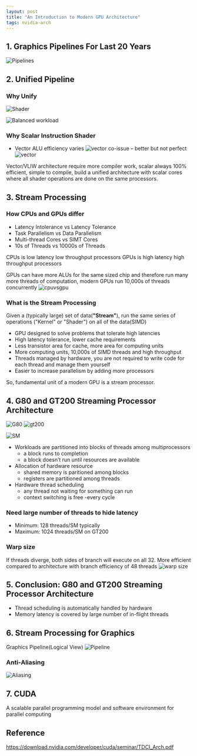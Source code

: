 ```yaml
---
layout: post
title: "An Introduction to Modern GPU Architecture"
tags: nvidia-arch
---
```


## 1. Graphics Pipelines For Last 20 Years

![Pipelines](/assets/snip-images/2023-06-09_132948.png)

## 2. Unified Pipeline

### Why Unify

![Shader](/assets/snip-images/2023-06-09_133155.png)

![Balanced workload](/assets/snip-images/2023-06-09_133302.png)

### Why Scalar Instruction Shader

- Vector ALU
efficiency varies
![vector](/assets/snip-images/2023-06-09_133518.png)
co-issue – better but not perfect
![vector](/assets/snip-images/2023-06-09_133827.png)

Vector/VLIW architecture require more compiler work, scalar always 100% efficient, simple to compile, build a unified architecture with scalar cores where all shader operations are done on the same processors.

## 3. Stream Processing

### How CPUs and GPUs differ

- Latency Intolerance vs Latency Tolerance
- Task Parallelism vs Data Parallelism
- Multi-thread Cores vs SIMT Cores
- 10s of Threads vs 10000s of Threads

CPUs is low latency low throughput processors
GPUs is high latency high throughput processors

GPUs can have more ALUs for the same sized chip and therefore run many more threads of computation, modern GPUs run 10,000s of threads concurrently
![cpuvsgpu](/assets/snip-images/2023-06-09_135448.png)

### What is the Stream Processing

Given a (typically large) set of data(**"Stream"**), run the same series of operations ("Kernel" or "Shader") on all of the data(SIMD)

- GPU designed to solve problems that tolerate high latencies
- High latency tolerance, lower cache requirements
- Less transistor area for cache, more area for computing units
- More computing units, 10,000s of SIMD threads and high throughput
- Threads managed by hardware, you are not required to write code for each thread and manage them yourself
- Easier to increase parallelism by adding more processors

So, fundamental unit of a modern GPU is a stream processor.

## 4. G80 and GT200 Streaming Processor Architecture

![G80](/assets/snip-images/2023-06-09_141942.png)
![gt200](/assets/snip-images/2023-06-09_142107.png)

![SM](/assets/snip-images/2023-06-09_142524.png)

- Workloads are partitioned into blocks of threads among multiprocessors
  - a block runs to completion
  - a block doesn’t run until resources are available
- Allocation of hardware resource
  - shared memory is paritioned among blocks
  - registers are partitioned among threads
- Hardware thread scheduling
  - any thread not waiting for something can run
  - context switching is free -every cycle

### Need large number of threads to hide latency

- Minimum: 128 threads/SM typically
- Maximum: 1024 threads/SM on GT200

### Warp size

If threads diverge, both sides of branch will execute on all 32. More efficient compared to architecture with branch efficiency of 48 threads
![warp size](/assets/snip-images/2023-06-09_153827.png)

## 5. Conclusion: G80 and GT200 Streaming Processor Architecture

- Thread scheduling is automatically handled by hardware
- Memory latency is covered by large number of in-flight threads

## 6. Stream Processing for Graphics

Graphics Pipeline(Logical View)
![Pipeline](/assets/snip-images/2023-06-09_154132.png)

### Anti-Aliasing

![Aliasing](/assets/snip-images/2023-06-09_155553.png)

## 7. CUDA

A scalable parallel programming model and software environment for parallel computing

## Reference

<https://download.nvidia.com/developer/cuda/seminar/TDCI_Arch.pdf>

